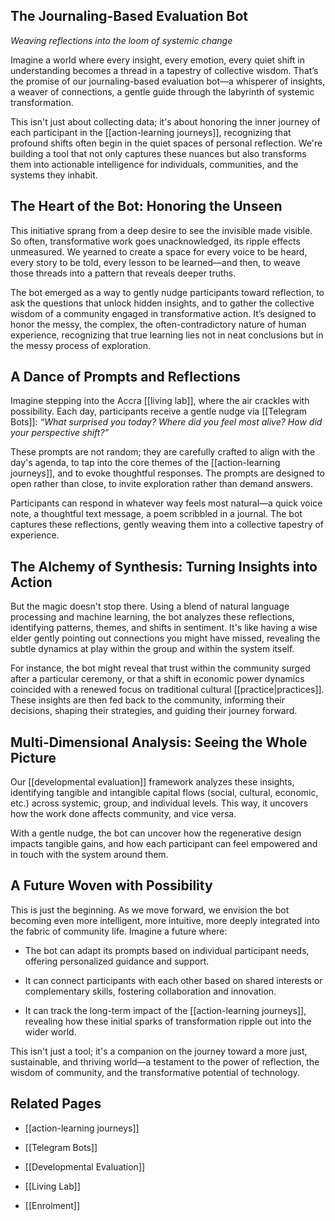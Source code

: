 ## **The Journaling-Based Evaluation Bot**

_Weaving reflections into the loom of systemic change_

Imagine a world where every insight, every emotion, every quiet shift in understanding becomes a thread in a tapestry of collective wisdom. That’s the promise of our journaling-based evaluation bot—a whisperer of insights, a weaver of connections, a gentle guide through the labyrinth of systemic transformation.

This isn't just about collecting data; it's about honoring the inner journey of each participant in the [[action-learning journeys]], recognizing that profound shifts often begin in the quiet spaces of personal reflection. We're building a tool that not only captures these nuances but also transforms them into actionable intelligence for individuals, communities, and the systems they inhabit.

## **The Heart of the Bot: Honoring the Unseen**

This initiative sprang from a deep desire to see the invisible made visible. So often, transformative work goes unacknowledged, its ripple effects unmeasured. We yearned to create a space for every voice to be heard, every story to be told, every lesson to be learned—and then, to weave those threads into a pattern that reveals deeper truths.

The bot emerged as a way to gently nudge participants toward reflection, to ask the questions that unlock hidden insights, and to gather the collective wisdom of a community engaged in transformative action. It’s designed to honor the messy, the complex, the often-contradictory nature of human experience, recognizing that true learning lies not in neat conclusions but in the messy process of exploration.

## **A Dance of Prompts and Reflections**

Imagine stepping into the Accra [[living lab]], where the air crackles with possibility. Each day, participants receive a gentle nudge via [[Telegram Bots]]: _“What surprised you today? Where did you feel most alive? How did your perspective shift?”_

These prompts are not random; they are carefully crafted to align with the day's agenda, to tap into the core themes of the [[action-learning journeys]], and to evoke thoughtful responses. The prompts are designed to open rather than close, to invite exploration rather than demand answers.

Participants can respond in whatever way feels most natural—a quick voice note, a thoughtful text message, a poem scribbled in a journal. The bot captures these reflections, gently weaving them into a collective tapestry of experience.

## **The Alchemy of Synthesis: Turning Insights into Action**

But the magic doesn't stop there. Using a blend of natural language processing and machine learning, the bot analyzes these reflections, identifying patterns, themes, and shifts in sentiment. It's like having a wise elder gently pointing out connections you might have missed, revealing the subtle dynamics at play within the group and within the system itself.

For instance, the bot might reveal that trust within the community surged after a particular ceremony, or that a shift in economic power dynamics coincided with a renewed focus on traditional cultural [[practice|practices]]. These insights are then fed back to the community, informing their decisions, shaping their strategies, and guiding their journey forward.

## **Multi-Dimensional Analysis: Seeing the Whole Picture**

Our [[developmental evaluation]] framework analyzes these insights, identifying tangible and intangible capital flows (social, cultural, economic, etc.) across systemic, group, and individual levels. This way, it uncovers how the work done affects community, and vice versa.

With a gentle nudge, the bot can uncover how the regenerative design impacts tangible gains, and how each participant can feel empowered and in touch with the system around them.

## **A Future Woven with Possibility**

This is just the beginning. As we move forward, we envision the bot becoming even more intelligent, more intuitive, more deeply integrated into the fabric of community life. Imagine a future where:

- The bot can adapt its prompts based on individual participant needs, offering personalized guidance and support.
    
- It can connect participants with each other based on shared interests or complementary skills, fostering collaboration and innovation.
    
- It can track the long-term impact of the [[action-learning journeys]], revealing how these initial sparks of transformation ripple out into the wider world.
    

This isn't just a tool; it's a companion on the journey toward a more just, sustainable, and thriving world—a testament to the power of reflection, the wisdom of community, and the transformative potential of technology.

## **Related Pages**

- [[action-learning journeys]]
    
- [[Telegram Bots]]
    
- [[Developmental Evaluation]]
    
- [[Living Lab]]
    
- [[Enrolment]]
    